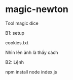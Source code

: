# magic-newton
Tool magic dice

B1: setup 

cookies.txt

Nhìn lên ảnh là thấy cách

B2: Lệnh

npm install
node index.js
